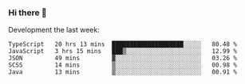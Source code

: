 ### Hi there 👋

Development the last week:
<!--START_SECTION:waka-->

```text
TypeScript   20 hrs 13 mins  ████████████████████░░░░░   80.48 %
JavaScript   3 hrs 15 mins   ███▒░░░░░░░░░░░░░░░░░░░░░   12.99 %
JSON         49 mins         ▓░░░░░░░░░░░░░░░░░░░░░░░░   03.26 %
SCSS         14 mins         ▒░░░░░░░░░░░░░░░░░░░░░░░░   00.98 %
Java         13 mins         ▒░░░░░░░░░░░░░░░░░░░░░░░░   00.91 %
```

<!--END_SECTION:waka-->

<!--
**JASONPANGGO/jasonpanggo** is a ✨ _special_ ✨ repository because its `README.md` (this file) appears on your GitHub profile.

Here are some ideas to get you started:

- 🔭 I’m currently working on ...
- 🌱 I’m currently learning ...
- 👯 I’m looking to collaborate on ...
- 🤔 I’m looking for help with ...
- 💬 Ask me about ...
- 📫 How to reach me: ...
- 😄 Pronouns: ...
- ⚡ Fun fact: ...
-->
